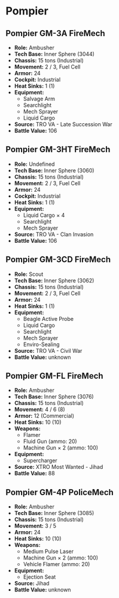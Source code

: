 # Pompier
## Pompier GM-3A FireMech
- **Role:** Ambusher
- **Tech Base:** Inner Sphere (3044)
- **Chassis:** 15 tons (Industrial)
- **Movement:** 2 / 3, Fuel Cell
- **Armor:** 24
- **Cockpit:** Industrial
- **Heat Sinks:** 1 (1)
- **Equipment:**
  - Salvage Arm
  - Searchlight
  - Mech Sprayer
  - Liquid Cargo
- **Source:** TRO VA - Late Succession War
- **Battle Value:** 106

## Pompier GM-3HT FireMech
- **Role:** Undefined
- **Tech Base:** Inner Sphere (3060)
- **Chassis:** 15 tons (Industrial)
- **Movement:** 2 / 3, Fuel Cell
- **Armor:** 24
- **Cockpit:** Industrial
- **Heat Sinks:** 1 (1)
- **Equipment:**
  - Liquid Cargo × 4
  - Searchlight
  - Mech Sprayer
- **Source:** TRO VA - Clan Invasion
- **Battle Value:** 106

## Pompier GM-3CD FireMech
- **Role:** Scout
- **Tech Base:** Inner Sphere (3062)
- **Chassis:** 15 tons (Industrial)
- **Movement:** 2 / 3, Fuel Cell
- **Armor:** 24
- **Heat Sinks:** 1 (1)
- **Equipment:**
  - Beagle Active Probe
  - Liquid Cargo
  - Searchlight
  - Mech Sprayer
  - Enviro-Sealing
- **Source:** TRO VA - Civil War
- **Battle Value:** unknown

## Pompier GM-FL FireMech
- **Role:** Ambusher
- **Tech Base:** Inner Sphere (3076)
- **Chassis:** 15 tons (Industrial)
- **Movement:** 4 / 6 (8)
- **Armor:** 12 (Commercial)
- **Heat Sinks:** 10 (10)
- **Weapons:**
  - Flamer
  - Fluid Gun (ammo: 20)
  - Machine Gun × 2 (ammo: 100)
- **Equipment:**
  - Supercharger
- **Source:** XTRO Most Wanted - Jihad
- **Battle Value:** 88

## Pompier GM-4P PoliceMech
- **Role:** Ambusher
- **Tech Base:** Inner Sphere (3085)
- **Chassis:** 15 tons (Industrial)
- **Movement:** 3 / 5
- **Armor:** 24
- **Heat Sinks:** 10 (10)
- **Weapons:**
  - Medium Pulse Laser
  - Machine Gun × 2 (ammo: 100)
  - Vehicle Flamer (ammo: 20)
- **Equipment:**
  - Ejection Seat
- **Source:** Jihad
- **Battle Value:** unknown

